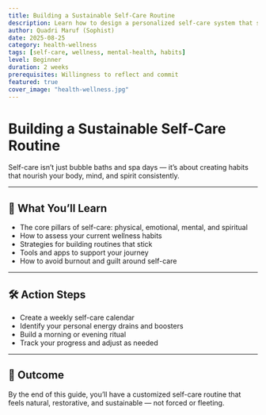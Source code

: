 ```yaml
---
title: Building a Sustainable Self-Care Routine  
description: Learn how to design a personalized self-care system that supports your mental, emotional, and physical well-being.  
author: Quadri Maruf (Sophist)  
date: 2025-08-25  
category: health-wellness  
tags: [self-care, wellness, mental-health, habits]  
level: Beginner  
duration: 2 weeks  
prerequisites: Willingness to reflect and commit  
featured: true  
cover_image: "health-wellness.jpg"  
---
```


# Building a Sustainable Self-Care Routine

Self-care isn’t just bubble baths and spa days — it’s about creating habits that nourish your body, mind, and spirit consistently.

---

## 🌿 What You’ll Learn

- The core pillars of self-care: physical, emotional, mental, and spiritual  
- How to assess your current wellness habits  
- Strategies for building routines that stick  
- Tools and apps to support your journey  
- How to avoid burnout and guilt around self-care  

---

## 🛠️ Action Steps

- Create a weekly self-care calendar  
- Identify your personal energy drains and boosters  
- Build a morning or evening ritual  
- Track your progress and adjust as needed  

---

## 🎯 Outcome

By the end of this guide, you’ll have a customized self-care routine that feels natural, restorative, and sustainable — not forced or fleeting.
